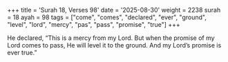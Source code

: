 +++
title = 'Surah 18, Verses 98'
date = '2025-08-30'
weight = 2238
surah = 18
ayah = 98
tags = ["come", "comes", "declared", "ever", "ground", "level", "lord", "mercy", "pas", "pass", "promise", "true"]
+++

He declared, “This is a mercy from my Lord. But when the promise of my Lord comes to pass, He will level it to the ground. And my Lord’s promise is ever true.”